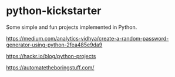 # python-kickstarter

Some simple and fun projects implemented in Python.

https://medium.com/analytics-vidhya/create-a-random-password-generator-using-python-2fea485e9da9

https://hackr.io/blog/python-projects

https://automatetheboringstuff.com/
